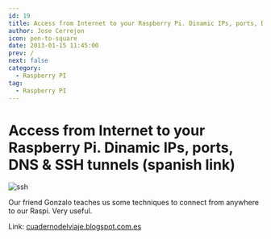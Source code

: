 ```yaml
---
id: 19
title: Access from Internet to your Raspberry Pi. Dinamic IPs, ports, DNS & SSH tunnels (spanish link)
author: Jose Cerrejon
icon: pen-to-square
date: 2013-01-15 11:45:00
prev: /
next: false
category:
  - Raspberry PI
tag:
  - Raspberry PI
---
```


# Access from Internet to your Raspberry Pi. Dinamic IPs, ports, DNS & SSH tunnels (spanish link)

![ssh](/images/ssh-tunnel.jpg)

Our friend Gonzalo teaches us some techniques to connect from anywhere to our Raspi. Very useful.

Link: [cuadernodelviaje.blogspot.com.es](http://cuadernodelviaje.blogspot.com.es/2013/01/acceder-desde-internet-tu-raspberry-pi.html)
